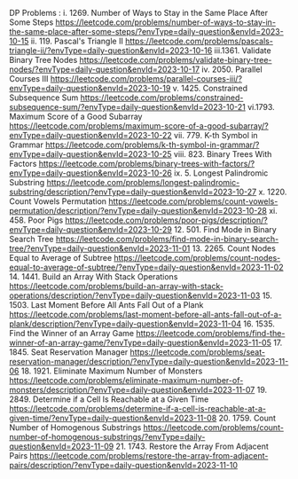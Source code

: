DP Problems : 
i. 
1269. Number of Ways to Stay in the Same Place After Some Steps
https://leetcode.com/problems/number-of-ways-to-stay-in-the-same-place-after-some-steps/?envType=daily-question&envId=2023-10-15
ii. 119. Pascal's Triangle II
https://leetcode.com/problems/pascals-triangle-ii/?envType=daily-question&envId=2023-10-16
iii.1361. Validate Binary Tree Nodes
https://leetcode.com/problems/validate-binary-tree-nodes/?envType=daily-question&envId=2023-10-17
iv. 2050. Parallel Courses III
https://leetcode.com/problems/parallel-courses-iii/?envType=daily-question&envId=2023-10-19
v. 1425. Constrained Subsequence Sum
https://leetcode.com/problems/constrained-subsequence-sum/?envType=daily-question&envId=2023-10-21
vi.1793. Maximum Score of a Good Subarray
https://leetcode.com/problems/maximum-score-of-a-good-subarray/?envType=daily-question&envId=2023-10-22
vii. 779. K-th Symbol in Grammar
https://leetcode.com/problems/k-th-symbol-in-grammar/?envType=daily-question&envId=2023-10-25
viii. 823. Binary Trees With Factors
https://leetcode.com/problems/binary-trees-with-factors/?envType=daily-question&envId=2023-10-26
ix. 5. Longest Palindromic Substring
https://leetcode.com/problems/longest-palindromic-substring/description/?envType=daily-question&envId=2023-10-27
x. 1220. Count Vowels Permutation
https://leetcode.com/problems/count-vowels-permutation/description/?envType=daily-question&envId=2023-10-28
xi. 458. Poor Pigs
https://leetcode.com/problems/poor-pigs/description/?envType=daily-question&envId=2023-10-29
12. 501. Find Mode in Binary Search Tree
https://leetcode.com/problems/find-mode-in-binary-search-tree/?envType=daily-question&envId=2023-11-01
13. 2265. Count Nodes Equal to Average of Subtree
https://leetcode.com/problems/count-nodes-equal-to-average-of-subtree/?envType=daily-question&envId=2023-11-02
14. 1441. Build an Array With Stack Operations
https://leetcode.com/problems/build-an-array-with-stack-operations/description/?envType=daily-question&envId=2023-11-03
15. 1503. Last Moment Before All Ants Fall Out of a Plank
https://leetcode.com/problems/last-moment-before-all-ants-fall-out-of-a-plank/description/?envType=daily-question&envId=2023-11-04
16. 1535. Find the Winner of an Array Game
https://leetcode.com/problems/find-the-winner-of-an-array-game/?envType=daily-question&envId=2023-11-05
17. 1845. Seat Reservation Manager
https://leetcode.com/problems/seat-reservation-manager/description/?envType=daily-question&envId=2023-11-06
18. 1921. Eliminate Maximum Number of Monsters
https://leetcode.com/problems/eliminate-maximum-number-of-monsters/description/?envType=daily-question&envId=2023-11-07
19. 2849. Determine if a Cell Is Reachable at a Given Time
https://leetcode.com/problems/determine-if-a-cell-is-reachable-at-a-given-time/?envType=daily-question&envId=2023-11-08
20. 1759. Count Number of Homogenous Substrings
https://leetcode.com/problems/count-number-of-homogenous-substrings/?envType=daily-question&envId=2023-11-09
21. 1743. Restore the Array From Adjacent Pairs
https://leetcode.com/problems/restore-the-array-from-adjacent-pairs/description/?envType=daily-question&envId=2023-11-10